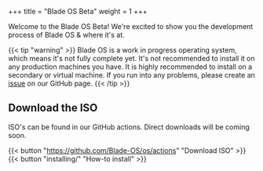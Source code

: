 +++
title = "Blade OS Beta"
weight = 1
+++

Welcome to the Blade OS Beta! We're excited to show you the development process of Blade OS & where it's at.

{{< tip "warning" >}} Blade OS is a work in progress operating system, which means it's not fully complete yet. It's not recommended to install it on any production machines you have. It is highly recommended to install on a secondary or virtual machine. If you run into any problems, please create an [issue](https://github.com/Blade-OS/os/issues/new/choose "Open an issue") on our GitHub page. {{< /tip >}}

## Download the ISO
ISO's can be found in our GitHub actions. Direct downloads will be coming soon.

{{< button "https://github.com/Blade-OS/os/actions" "Download ISO" >}}{{< button "installing/" "How-to install" >}}